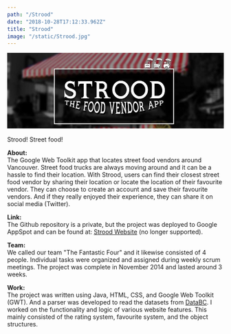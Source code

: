 ```yaml
---
path: "/Strood"
date: "2018-10-28T17:12:33.962Z"
title: "Strood"
image: "/static/Strood.jpg"
---
```


![](/static/Strood.jpg)

Strood! Street food!  

**About:**  
The Google Web Toolkit app that locates street food vendors around Vancouver. 
Street food trucks are always moving around and it can be a hassle to find their location. 
With Strood, users can find their closest street food vendor by sharing their location or locate the location of their favourite vendor.
They can choose to create an account and save their favourite vendors. 
And if they really enjoyed their experience, they can share it on social media (Twitter).  

**Link:**  
The Github repository is a private, but the project was deployed to Google AppSpot and can be found at: [Strood Website](http://1-dot-strood123.appspot.com/) (no longer supported).

**Team:**  
We called our team "The Fantastic Four" and it likewise consisted of 4 people. 
Individual tasks were organized and assigned during weekly scrum meetings. 
The project was complete in November 2014 and lasted around 3 weeks.

**Work:**  
The project was written using Java, HTML, CSS, and Google Web Toolkit (GWT). 
And a parser was developed to read the datasets from [DataBC](https://data.gov.bc.ca/).
I worked on the functionality and logic of various website features. 
This mainly consisted of the rating system, favourite system, and the object structures.

